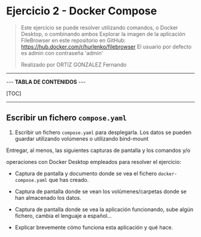 # Ejercicio 2 - Docker Compose

> Este ejercicio se puede resolver utilizando comandos, o Docker Desktop,
> o combinando ambos
> Explorar la imagen de la aplicación FileBrowser en este repositorio en
> GitHub: https://hub.docker.com/r/hurlenko/filebrowser
> El usuario por defecto es admin con contraseña 'admin'
>
> Realizado por ORTIZ GONZALEZ Fernando

----------------------------

--- **TABLA DE CONTENIDOS** ---

[TOC]

-----------------------------------

## Escribir un fichero ``compose.yaml``

1. Escribir un fichero ``compose.yaml`` para desplegarla. Los datos se pueden
   guardar utilizando volúmenes o utilizando bind-mount



Entregar, al menos, las siguientes capturas de pantalla y los comandos y/o

operaciones con Docker Desktop empleados para resolver el ejercicio:

- Captura de pantalla y documento donde se vea el fichero `docker-compose.yaml` que has creado.



- Captura de pantalla donde se vean los volúmenes/carpetas donde se han almacenado los datos.



- Captura de pantalla donde se vea la aplicación funcionando, sube algún fichero, cambia el lenguaje a español...



- Explicar brevemente cómo funciona esta aplicación y qué hace.